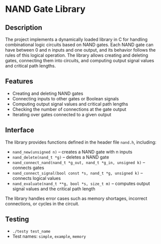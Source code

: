 # NAND Gate Library  

## Description  

The project implements a dynamically loaded library in C for handling combinational logic circuits based on NAND gates. Each NAND gate can have between 0 and n inputs and one output, and its behavior follows the rules of this logical operation. The library allows creating and deleting gates, connecting them into circuits, and computing output signal values and critical path lengths.  

## Features  

- Creating and deleting NAND gates  
- Connecting inputs to other gates or Boolean signals  
- Computing output signal values and critical path lengths  
- Checking the number of connections at the gate output  
- Iterating over gates connected to a given output  

## Interface  

The library provides functions defined in the header file `nand.h`, including:  
- `nand_new(unsigned n)` – creates a NAND gate with n inputs  
- `nand_delete(nand_t *g)` – deletes a NAND gate  
- `nand_connect_nand(nand_t *g_out, nand_t *g_in, unsigned k)` – connects gates  
- `nand_connect_signal(bool const *s, nand_t *g, unsigned k)` – connects logical values  
- `nand_evaluate(nand_t **g, bool *s, size_t m)` – computes output signal values and the critical path length  

The library handles error cases such as memory shortages, incorrect connections, or cycles in the circuit.  

## Testing

- `./testy test_name`
- Test names: `simple`, `example`, `memory`
